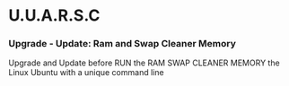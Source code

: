 # U.U.A.R.S.C

### Upgrade - Update: Ram and Swap Cleaner Memory
Upgrade and Update before RUN the RAM SWAP CLEANER MEMORY the Linux Ubuntu with a unique command line
